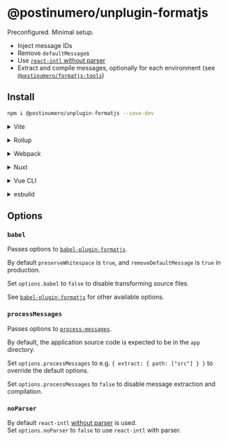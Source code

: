 # @postinumero/unplugin-formatjs

Preconfigured. Minimal setup.

- Inject message IDs
- Remove `defaultMessage`s
- Use [`react-intl` without parser](https://formatjs.github.io/docs/guides/advanced-usage/#react-intl-without-parser-40-smaller)
- Extract and compile messages, optionally for each environment (see [`@postinumero/formatjs-tools`](../formatjs-tools))

## Install

```bash
npm i @postinumero/unplugin-formatjs --save-dev
```

<details>
<summary>Vite</summary><br>

```ts
// vite.config.ts
import formatjs from "@postinumero/unplugin-formatjs/vite";

export default defineConfig({
  plugins: [
    formatjs({
      /* options */
    }),
  ],
});
```

<br></details>

<details>
<summary>Rollup</summary><br>

```ts
// rollup.config.js
import formatjs from "@postinumero/unplugin-formatjs/rollup";

export default {
  plugins: [
    formatjs({
      /* options */
    }),
  ],
};
```

<br></details>

<details>
<summary>Webpack</summary><br>

```ts
// webpack.config.js
module.exports = {
  /* ... */
  plugins: [
    require("@postinumero/unplugin-formatjs/webpack")({
      /* options */
    }),
  ],
};
```

<br></details>

<details>
<summary>Nuxt</summary><br>

```ts
// nuxt.config.js
export default defineNuxtConfig({
  modules: [
    [
      "@postinumero/unplugin-formatjs/nuxt",
      {
        /* options */
      },
    ],
  ],
});
```

> This module works for both Nuxt 2 and [Nuxt Vite](https://github.com/nuxt/vite)

<br></details>

<details>
<summary>Vue CLI</summary><br>

```ts
// vue.config.js
module.exports = {
  configureWebpack: {
    plugins: [
      require("@postinumero/unplugin-formatjs/webpack")({
        /* options */
      }),
    ],
  },
};
```

<br></details>

<details>
<summary>esbuild</summary><br>

```ts
// esbuild.config.js
import { build } from "esbuild";
import formatjs from "@postinumero/unplugin-formatjs/esbuild";

build({
  plugins: [formatjs()],
});
```

<br></details>

## Options

### `babel`

Passes options to [`babel-plugin-formatjs`](https://formatjs.github.io/docs/tooling/babel-plugin).

By default `preserveWhitespace` is `true`, and `removeDefaultMessage` is `true` in production.

Set `options.babel` to `false` to disable transforming source files.

See [`babel-plugin-formatjs`](https://formatjs.github.io/docs/tooling/babel-plugin) for other available options.

<!-- ### `swc`

Passes options to [`@swc/plugin-formatjs`](https://www.npmjs.com/package/@swc/plugin-formatjs).

By default `preserveWhitespace` is `true`, and `removeDefaultMessage` is `true` in production.

Set `options.swc` to `false` to disable transforming source files.

See [`babel-plugin-formatjs`](https://formatjs.github.io/docs/tooling/babel-plugin) for other available options. -->

### `processMessages`

Passes options to [`process-messages`](../formatjs-tools#process-messages).

By default, the application source code is expected to be in the `app` directory.

Set `options.processMessages` to e.g. `{ extract: { path: ["src"] } }` to override the default options.

Set `options.processMessages` to `false` to disable message extraction and compilation.

### `noParser`

By default `react-intl` [ without parser](https://formatjs.github.io/docs/guides/advanced-usage#react-intl-without-parser-40-smaller) is used.  
Set `options.noParser` to `false` to use `react-intl` with parser.
